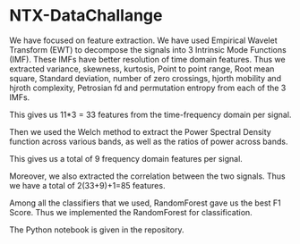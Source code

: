 # NTX-DataChallange

We have focused on feature extraction. We have used Empirical Wavelet Transform (EWT) to decompose the signals into 3 Intrinsic Mode Functions (IMF). These IMFs have better resolution of time domain features. Thus we extracted variance, skewness, kurtosis, Point to point range, Root mean square, Standard deviation, number of zero crossings, hjorth mobility and hjroth complexity, Petrosian fd and permutation entropy from each of the 3 IMFs. 

This gives us 11*3 = 33 features from the time-frequency domain per signal. 

Then we used the Welch method to extract the Power Spectral Density function across various bands, as well as the ratios of power across bands. 

This gives us a total of 9 frequency domain features per signal. 

Moreover, we also extracted the correlation between the two signals. Thus we have a total of  2(33+9)+1=85 features. 

Among all the classifiers that we used, RandomForest gave us the best F1 Score. Thus we implemented the RandomForest for classification. 

The Python notebook is given in the repository. 

